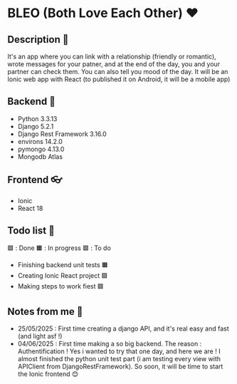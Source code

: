# BLEO (Both Love Each Other) ❤️

## Description 📃
It's an app where you can link with a relationship (friendly or romantic), wrote messages for your patner, and at the end of the day, you and your partner can check them. You can also tell you mood of the day. It will be an Ionic web app with React (to published it on Android, it will be a mobile app)

## Backend 🚀
* Python 3.3.13
* Django 5.2.1
* Django Rest Framework 3.16.0
* environs 14.2.0
* pymongo 4.13.0
* Mongodb Atlas

## Frontend 👓
* Ionic
* React 18

## Todo list 🌟
🟩 : Done 🟧 : In progress 🟪 : To do

* Finishing backend unit tests 🟧
* Creating Ionic React project 🟪
* Making steps to work fiest 🟪

## Notes from me 💭
* 25/05/2025 : First time creating a django API, and it's real easy and fast (and light asf !)
* 04/06/2025 : First time making a so big backend. The reason : Authentification ! Yes i wanted to try that one day, and here we are ! I almost finished the python unit test part (i am testing every view with APIClient from DjangoRestFramework). So soon, it will be time to start the Ionic frontend 😊
